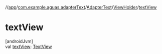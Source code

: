 //[app](../../../../index.md)/[com.example.aguas.adapterText](../../index.md)/[AdapterText](../index.md)/[ViewHolder](index.md)/[textView](text-view.md)

# textView

[androidJvm]\
val [textView](text-view.md): [TextView](https://developer.android.com/reference/kotlin/android/widget/TextView.html)

